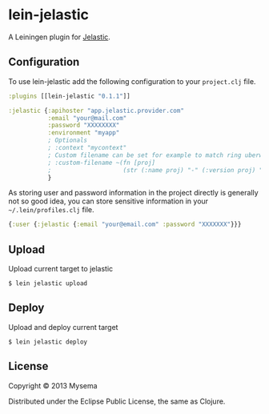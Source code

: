 # lein-jelastic

A Leiningen plugin for [Jelastic][1].

## Configuration

To use lein-jelastic add the following configuration to your
`project.clj` file.

```clojure
:plugins [[lein-jelastic "0.1.1"]]

:jelastic {:apihoster "app.jelastic.provider.com"
           :email "your@mail.com"
           :password "XXXXXXXX" 
           :environment "myapp"
           ; Optionals 
           ; :context "mycontext"
           ; Custom filename can be set for example to match ring uberwar output
           ; :custom-filename ~(fn [proj]
           ;                    (str (:name proj) "-" (:version proj) "-STANDALONE")) 
           }
```

As storing user and password information in the project directly is generally not
so good idea, you can store sensitive information in your `~/.lein/profiles.clj` file.

```clojure
{:user {:jelastic {:email "your@email.com" :password "XXXXXXX"}}}
```

## Upload

Upload current target to jelastic

    $ lein jelastic upload
    
## Deploy

Upload and deploy current target

    $ lein jelastic deploy

## License

Copyright © 2013 Mysema

Distributed under the Eclipse Public License, the same as Clojure.

[1]: http://www.jelastic.com
